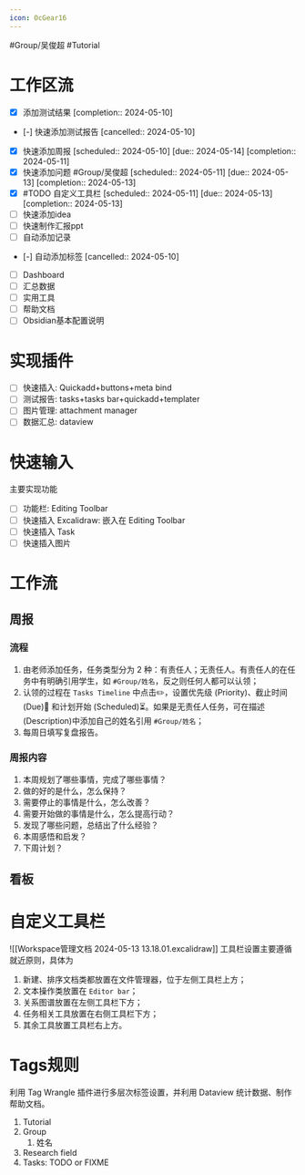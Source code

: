 ```yaml
---
icon: OcGear16
---
```

#Group/吴俊超   #Tutorial
# 工作区流
- [x] 添加测试结果  [completion:: 2024-05-10]
- [-] 快速添加测试报告  [cancelled:: 2024-05-10]
- [x] 快速添加周报  [scheduled:: 2024-05-10]  [due:: 2024-05-14]  [completion:: 2024-05-11]
- [x] 快速添加问题 #Group/吴俊超  [scheduled:: 2024-05-11]  [due:: 2024-05-13]  [completion:: 2024-05-13]
- [x] #TODO 自定义工具栏  [scheduled:: 2024-05-11]  [due:: 2024-05-13]  [completion:: 2024-05-13]
- [ ] 快速添加idea
- [ ] 快速制作汇报ppt
- [ ] 自动添加记录
- [-] 自动添加标签  [cancelled:: 2024-05-10]
- [ ] Dashboard
- [ ] 汇总数据
- [ ] 实用工具
- [ ] 帮助文档
- [ ] Obsidian基本配置说明
# 实现插件
- [ ] 快速插入: Quickadd+buttons+meta bind
- [ ] 测试报告: tasks+tasks bar+quickadd+templater
- [ ] 图片管理: attachment manager
- [ ] 数据汇总: dataview

# 快速输入
主要实现功能
- [ ] 功能栏: Editing Toolbar
- [ ] 快速插入 Excalidraw: 嵌入在 Editing Toolbar
- [ ] 快速插入 Task
- [ ] 快速插入图片

# 工作流
## 周报
### 流程
1. 由老师添加任务，任务类型分为 2 种：有责任人；无责任人。有责任人的在任务中有明确引用学生，如 `#Group/姓名`，反之则任何人都可以认领；
2. 认领的过程在 `Tasks Timeline` 中点击✏️，设置优先级 (Priority)、截止时间 (Due)📅 和计划开始 (Scheduled)⏳。如果是无责任人任务，可在描述(Description)中添加自己的姓名引用 `#Group/姓名`；
3. 每周日填写复盘报告。
### 周报内容
1. 本周规划了哪些事情，完成了哪些事情？
2. 做的好的是什么，怎么保持？
3. 需要停止的事情是什么，怎么改善？
4. 需要开始做的事情是什么，怎么提高行动？
5. 发现了哪些问题，总结出了什么经验？
6. 本周感悟和启发？
7. 下周计划？
## 看板


# 自定义工具栏

![[Workspace管理文档 2024-05-13 13.18.01.excalidraw]]
工具栏设置主要遵循就近原则，具体为
1. 新建、排序文档类都放置在文件管理器，位于左侧工具栏上方；
2. 文本操作类放置在 `Editor bar`；
3. 关系图谱放置在左侧工具栏下方；
4. 任务相关工具放置在右侧工具栏下方；
5. 其余工具放置工具栏右上方。

# Tags规则
利用 Tag Wrangle 插件进行多层次标签设置，并利用 Dataview 统计数据、制作帮助文档。
1. Tutorial
2. Group
	1. 姓名
3. Research field
4. Tasks: TODO or FIXME

